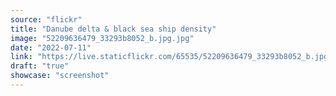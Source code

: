 ```yaml
---
source: "flickr"
title: "Danube delta & black sea ship density"
image: "52209636479_33293b8052_b.jpg.jpg"
date: "2022-07-11"
link: "https://live.staticflickr.com/65535/52209636479_33293b8052_b.jpg"
draft: "true"
showcase: "screenshot"
---
```


